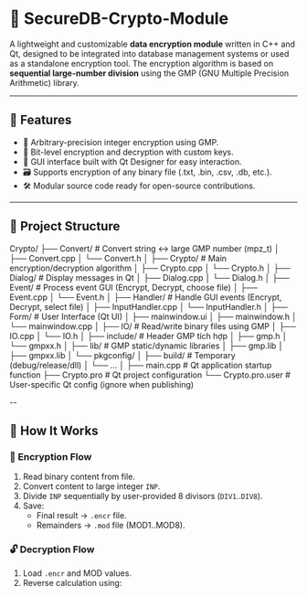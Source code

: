 # 🔐 SecureDB-Crypto-Module

A lightweight and customizable **data encryption module** written in C++ and Qt, designed to be integrated into database management systems or used as a standalone encryption tool. The encryption algorithm is based on **sequential large-number division** using the GMP (GNU Multiple Precision Arithmetic) library.

---

## 📌 Features

- 🔢 Arbitrary-precision integer encryption using GMP.
- 🔐 Bit-level encryption and decryption with custom keys.
- 🧩 GUI interface built with Qt Designer for easy interaction.
- 🗃️ Supports encryption of any binary file (.txt, .bin, .csv, .db, etc.).
- 🛠️ Modular source code ready for open-source contributions.

---

## 📁 Project Structure

Crypto/
├── Convert/ # Convert string ↔ large GMP number (mpz_t)
│ ├── Convert.cpp
│ └── Convert.h
│
├── Crypto/ # Main encryption/decryption algorithm
│ ├── Crypto.cpp
│ └── Crypto.h
│
├── Dialog/ # Display messages in Qt
│ ├── Dialog.cpp
│ └── Dialog.h
│
├── Event/ # Process event GUI (Encrypt, Decrypt, choose file)
│ ├── Event.cpp
│ └── Event.h
│
├── Handler/ # Handle GUI events (Encrypt, Decrypt, select file)
│ ├── InputHandler.cpp
│ └── InputHandler.h
│
├── Form/ # User Interface (Qt UI)
│ ├── mainwindow.ui
│ ├── mainwindow.h
│ └── mainwindow.cpp
│
├── IO/ # Read/write binary files using GMP
│ ├── IO.cpp
│ └── IO.h
│
├── include/ # Header GMP tích hợp
│ ├── gmp.h
│ └── gmpxx.h
│
├── lib/ # GMP static/dynamic libraries
│ ├── gmp.lib
│ ├── gmpxx.lib
│ └── pkgconfig/
│
├── build/ # Temporary (debug/release/dll)
│ └── ...
│
├── main.cpp # Qt application startup function
├── Crypto.pro # Qt project configuration
└── Crypto.pro.user # User-specific Qt config (ignore when publishing)

--

## 🚀 How It Works

### 🔐 Encryption Flow

1. Read binary content from file.
2. Convert content to large integer `INP`.
3. Divide `INP` sequentially by user-provided 8 divisors (`DIV1`..`DIV8`).
4. Save:
   - Final result → `.encr` file.
   - Remainders → `.mod` file (MOD1..MOD8).

### 🔓 Decryption Flow

1. Load `.encr` and MOD values.
2. Reverse calculation using: